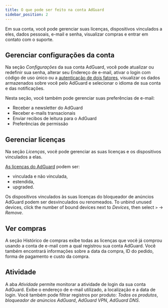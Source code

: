 ```yaml
---
title: O que pode ser feito na conta AdGuard
sidebar_position: 2
---
```


Em sua conta, você pode gerenciar suas licenças, dispositivos vinculados a eles, dados pessoais, e-mail e senha, visualizar compras e entrar em contato com o suporte.

## Gerenciar configurações da conta

Na seção *Configurações* da sua conta AdGuard, você pode atualizar ou redefinir sua senha, alterar seu Endereço de e-mail, ativar o login com código de uso único ou a [autenticação de dois fatores](../2fa), visualizar os dados armazenados sobre você pelo AdGuard e selecionar o idioma de sua conta e das notificações.

Nesta seção, você também pode gerenciar suas preferências de e-mail:

- Receber a newsletter do AdGuard
- Receber e-mails transacionais
- Enviar recibos de leitura para o AdGuard
- Preferências de permissão

## Gerenciar licenças

Na seção *Licenças*, você pode gerenciar as suas licenças e os dispositivos vinculados a elas.

[As licenças do AdGuard](../../license/what-is) podem ser:

- vinculada e não vinculada,
- estendida,
- upgraded.

Os dispositivos vinculados às suas licenças do bloqueador de anúncios AdGuard podem ser desvinculados ou renomeados. To unbind unused devices, click the number of bound devices next to *Devices*, then select `>` → *Remove*.

## Ver compras

A seção Histórico de compras exibe todas as licenças que você já comprou usando a conta de e-mail com a qual registrou sua conta AdGuard. Você também encontrará informações sobre a data da compra, ID do pedido, forma de pagamento e custo da compra.

## Atividade

A aba *Atividade* permite monitorar a atividade de login da sua conta AdGuard. Exibe o endereço de e-mail utilizado, a localização e a data de login. Você também pode filtrar registros por produto: *Todos os produtos*, *bloqueador de anúncios AdGuard*, *AdGuard VPN*, *AdGuard DNS*.
